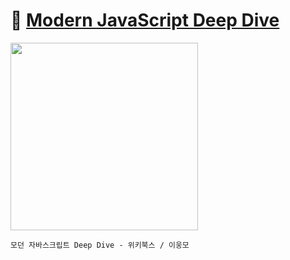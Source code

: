 # :low_brightness: <a target="_blank" rel="noopener noreferrer" href="https://wikibook.co.kr/mjs/">Modern JavaScript Deep Dive</a>

<img width=300 src=https://raw.githubusercontent.com/yhuj79/Modern-JavaScript/main/md_image/thumbnail.jpeg>

`모던 자바스크립트 Deep Dive - 위키북스 / 이웅모`
